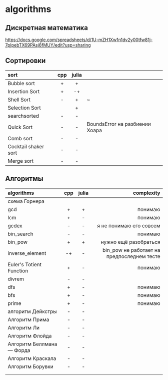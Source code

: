 # algorithms

## Дискретная математика
https://docs.google.com/spreadsheets/d/1U-mZH1Xw1n1dv2y00tfw81j-7pIpebTX69PAsj6fMUY/edit?usp=sharing



## Сортировки

| sort                 | cpp | julia |                                |
|:---------------------|:---:|:-----:|:-------------------------------|
| Bubble sort          |  +  |   +   |                                |
| Insertion Sort       |  +  |  -+   |                                |
| Shell Sort           |  -  |   +   | ~                              |
| Selection Sort       |     |   +   |                                |
| searchsorted         |  -  |   -   |                                |
| Quick Sort           |  -  |   -   | BoundsError на разбиении Хоара |
| Сomb sort            |  -  |   -   |                                |
| Cocktail shaker sort |  -  |   -   |                                |
| Merge sort           |  -  |   -   |                                |


## Алгоритмы

| algorithms                | cpp | julia |                                 complexity |
|:--------------------------|:---:|:-----:|-------------------------------------------:|
| схема Горнера             |     |       |                                            |
| gcd                       |  +  |   +   |                                    понимаю |
| lcm                       |  +  |   -   |                                    понимаю |
| gcdex                     |  -  |   -   |                    я не понимаю его совсем |
| bin_search                |  -  |   -   |                                    понимаю |
| bin_pow                   |  +  |   +   |                      нужно ещё разобраться |
| inverse_element           | -+  |   -   | bin_pow не работает на предпоследнем тесте |
| Euler's Totient Function  |  +  |   -   |                                    понимаю |
| divrem                    |  -  |   -   |                                            |
| dfs                       |  +  |   -   |                                    понимаю |
| bfs                       |  +  |   -   |                                    понимаю |
| prime                     |  +  |   -   |                                    понимаю |
| алгоритм Дейкстры         |  -  |   -   |                                            |
| Алгоритм Прима            |  -  |   -   |                                            |
| Алгоритм Ли               |  -  |   -   |                                            |
| Алгоритм Флойда           |  -  |   -   |                                            |
| Алгоритм Беллмана — Форда |  -  |   -   |                                            |
| Алгоритм Краскала         |  -  |   -   |                                            |
| Алгоритм Борувки          |  -  |   -   |                                            |
|                           |     |       |                                            |
|                           |     |       |                                            |


